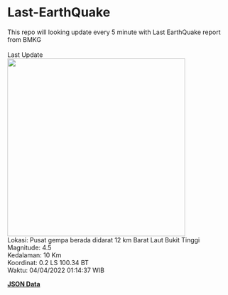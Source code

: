 # Last-EarthQuake
This repo will looking update every 5 minute with Last EarthQuake report from BMKG
<br>
<br>
Last Update
<br>
<img src="https://ews.bmkg.go.id/TEWS/data/20220404011437.mmi.jpg" width="400"/>
<br>
Lokasi: Pusat gempa berada didarat 12 km Barat Laut Bukit Tinggi <br>
Magnitude: 4.5 <br>
Kedalaman: 10 Km <br>
Koordinat: 0.2 LS 100.34 BT <br>
Waktu: 04/04/2022 01:14:37 WIB <br>

<a href="./data/data.json">**JSON Data**</a>
